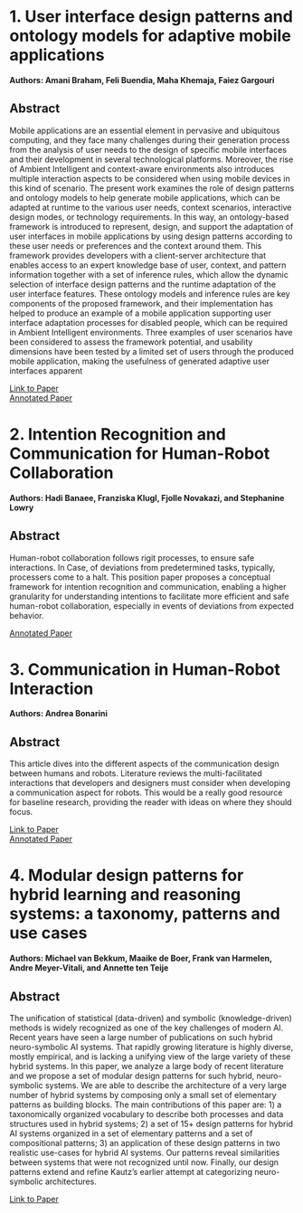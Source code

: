 # 1. User interface design patterns and ontology models for adaptive mobile applications
**Authors: Amani Braham, Feli Buendia, Maha Khemaja, Faiez Gargouri**   
## **Abstract**
Mobile applications are an essential element in pervasive and ubiquitous computing, and they face many challenges during their
generation process from the analysis of user needs to the design of specific mobile interfaces and their development in several
technological platforms. Moreover, the rise of Ambient Intelligent and context-aware environments also introduces multiple
interaction aspects to be considered when using mobile devices in this kind of scenario. The present work examines the
role of design patterns and ontology models to help generate mobile applications, which can be adapted at
runtime to the various user needs, context scenarios, interactive design modes, or technology requirements. In this way,
an ontology-based framework is introduced to represent, design, and support the adaptation of user interfaces in mobile applications by using design patterns according to these user needs or preferences and the context around them. This framework
provides developers with a client-server architecture that enables access to an expert knowledge base of user, context, and
pattern information together with a set of inference rules, which allow the dynamic selection of interface design patterns and the
runtime adaptation of the user interface features. These ontology models and inference rules are key components of the proposed
framework, and their implementation has helped to produce an example of a mobile application supporting user interface adaptation processes for disabled people, which can be required in Ambient Intelligent environments. Three examples of user
scenarios have been considered to assess the framework potential, and usability dimensions have been tested by a limited set
of users through the produced mobile application, making the usefulness of generated adaptive user interfaces apparent

[Link to Paper](https://link.springer.com/article/10.1007/s00779-020-01481-5) <br>
[Annotated Paper](https://drive.google.com/file/d/1MQMKhOqrFc0SAPWzoDgs-1FqkAnQBrxJ/view?usp=sharing)

# 2. Intention Recognition and Communication for Human-Robot Collaboration
**Authors: Hadi Banaee, Franziska Klugl, Fjolle Novakazi, and Stephanine Lowry**   
## **Abstract**
Human-robot collaboration follows rigit processes, to ensure safe interactions. In Case, of deviations from predetermined tasks, typically, processers come to a halt. This position paper proposes a conceptual framework for intention recognition and communication, enabling a higher granularity for understanding intentions to facilitate more efficient and safe human-robot collaboration, especially in events of deviations from expected behavior. 


 [Annotated Paper](https://drive.google.com/file/d/1AwBojQMmDFDZcoxYBecAi0onM-gzTX3n/view?usp=sharing)
 
# 3. Communication in Human-Robot Interaction
**Authors: Andrea Bonarini**   
## **Abstract**
This article dives into the different aspects of the communication design between humans and robots. Literature reviews the multi-facilitated interactions that developers and designers must consider when developing a communication aspect for robots. This would be a really good resource for baseline research, providing the reader with ideas on where they should focus. 

[Link to Paper](https://link.springer.com/article/10.1007/s43154-020-00026-1) <br>
[Annotated Paper](https://drive.google.com/file/d/1BJOgf8CI7iJvVFNb4yIXzDDjVyAEcZv8/view?usp=sharing)

# 4. Modular design patterns for hybrid learning and reasoning systems: a taxonomy, patterns and use cases
**Authors: Michael van Bekkum, Maaike de Boer, Frank van Harmelen, Andre Meyer-Vitali, and Annette ten Teije**   
## **Abstract**
The unification of statistical (data-driven) and symbolic (knowledge-driven) methods is widely recognized as one of the key challenges of modern AI. Recent years have seen a large number of publications on such hybrid neuro-symbolic AI systems. That rapidly growing literature is highly diverse, mostly empirical, and is lacking a unifying view of the large variety of these hybrid systems. In this paper, we analyze a large body of recent literature and we propose a set of modular design patterns for such hybrid, neuro-symbolic systems. We are able to describe the architecture of a very large number of hybrid systems by composing only a small set of elementary patterns as building blocks. The main contributions of this paper are: 1) a taxonomically organized vocabulary to describe both processes and data structures used in hybrid systems; 2) a set of 15+ design patterns for hybrid AI systems organized in a set of elementary patterns and a set of compositional patterns; 3) an application of these design patterns in two realistic use-cases for hybrid AI systems. Our patterns reveal similarities between systems that were not recognized until now. Finally, our design patterns extend and refine Kautz’s earlier attempt at categorizing neuro-symbolic architectures.

[Link to Paper](https://link.springer.com/article/10.1007/s10489-021-02394-3)



